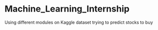 # Machine_Learning_Internship
Using different modules on Kaggle dataset trying to predict stocks to buy
